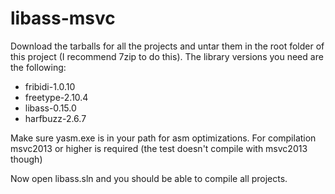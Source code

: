 # libass-msvc
Download the tarballs for all the projects and untar them in the root folder of this project (I recommend 7zip to do this).
The library versions you need are the following:
- fribidi-1.0.10
- freetype-2.10.4
- libass-0.15.0
- harfbuzz-2.6.7

Make sure yasm.exe is in your path for asm optimizations.
For compilation msvc2013 or higher is required (the test doesn't compile with msvc2013
though)

Now open libass.sln and you should be able to compile all projects.


